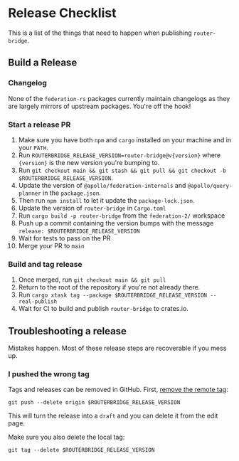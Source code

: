 # Release Checklist

This is a list of the things that need to happen when publishing `router-bridge`.

## Build a Release

### Changelog

None of the `federation-rs` packages currently maintain changelogs as they are largely mirrors of upstream packages. You're off the hook!

### Start a release PR

1. Make sure you have both `npm` and `cargo` installed on your machine and in your `PATH`.
1. Run `ROUTERBRIDGE_RELEASE_VERSION=router-bridge@v{version}` where `{version}` is the new version you're bumping to.
1. Run `git checkout main && git stash && git pull && git checkout -b $ROUTERBRIDGE_RELEASE_VERSION`.
1. Update the version of `@apollo/federation-internals` and `@apollo/query-planner` in the `package.json`.
1. Then run `npm install` to let it update the `package-lock.json`.
1. Update the version of `router-bridge` in `Cargo.toml`
1. Run `cargo build -p router-bridge` from the `federation-2/` workspace
1. Push up a commit containing the version bumps with the message `release: $ROUTERBRIDGE_RELEASE_VERSION`
1. Wait for tests to pass on the PR
1. Merge your PR to `main`

### Build and tag release

1. Once merged, run `git checkout main && git pull`
1. Return to the root of the repository if you're not already there.
1. Run `cargo xtask tag --package $ROUTERBRIDGE_RELEASE_VERSION --real-publish`
1. Wait for CI to build and publish `router-bridge` to crates.io.

## Troubleshooting a release

Mistakes happen. Most of these release steps are recoverable if you mess up.

### I pushed the wrong tag

Tags and releases can be removed in GitHub. First, [remove the remote tag](https://stackoverflow.com/questions/5480258/how-to-delete-a-remote-tag):

```console
git push --delete origin $ROUTERBRIDGE_RELEASE_VERSION
```

This will turn the release into a `draft` and you can delete it from the edit page.

Make sure you also delete the local tag:

```console
git tag --delete $ROUTERBRIDGE_RELEASE_VERSION
```
